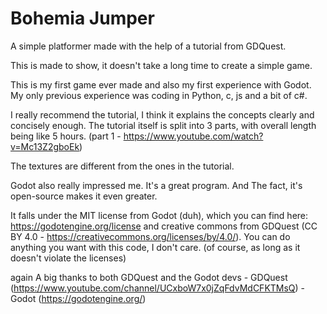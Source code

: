 # Bohemia Jumper

A simple platformer made with the help of a tutorial from GDQuest.

This is made to show, it doesn't take a long time to create a simple game.

This is my first game ever made and also my first experience with Godot.
My only previous experience was coding in Python, c, js and a bit of c#.

I really recommend the tutorial, I think it explains the concepts clearly and concisely enough.
The tutorial itself is split into 3 parts, with overall length being like 5 hours.
(part 1 - https://www.youtube.com/watch?v=Mc13Z2gboEk)

The textures are different from the ones in the tutorial.

Godot also really impressed me. It's a great program.
And The fact, it's open-source makes it even greater.

It falls under the MIT license from Godot (duh),
which you can find here: https://godotengine.org/license
and creative commons from GDQuest (CC BY 4.0 - https://creativecommons.org/licenses/by/4.0/).
You can do anything you want with this code, I don't care.
(of course, as long as it doesn't violate the licenses)

again A big thanks to both GDQuest and the Godot devs
	- GDQuest (https://www.youtube.com/channel/UCxboW7x0jZqFdvMdCFKTMsQ)
	- Godot (https://godotengine.org/)
